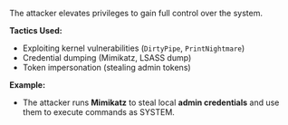 The attacker elevates privileges to gain full control over the system.

**Tactics Used:**
- Exploiting kernel vulnerabilities (`DirtyPipe`, `PrintNightmare`)
- Credential dumping (Mimikatz, LSASS dump)
- Token impersonation (stealing admin tokens)

**Example:**
- The attacker runs **Mimikatz** to steal local **admin credentials** and use them to execute commands as SYSTEM.